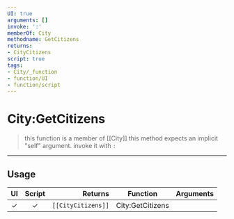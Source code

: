 ```yaml
---
UI: true
arguments: []
invoke: ':'
memberOf: City
methodname: GetCitizens
returns:
- CityCitizens
script: true
tags:
- City/_function
- function/UI
- function/script
---
```

# City:GetCitizens
> this function is a member of [[City]]
> this method expects an implicit "self" argument. invoke it with `:`
-----
## Usage
|  UI | Script | Returns | Function | Arguments |
|:---:|:------:|-------:|:--------:|:---------|
|✓|✓|<code>[[CityCitizens]]<code/>|City:GetCitizens||
